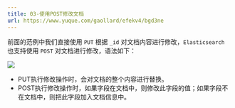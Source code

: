 ```yaml
---
title: 03-使用POST修改文档
url: https://www.yuque.com/gaollard/efekv4/bgd3ne
---
```


前面的范例中我们直接使用 `PUT` 根据 `_id` 对文档内容进行修改，`Elasticsearch` 也支持使用 `POST` 对文档进行修改，语法如下：

![](https://s3.airtlab.com/elasticsearch/20220427121959.png)

- PUT执行修改操作时，会对文档的整个内容进行替换。
- POST执行修改操作时，如果字段在文档中，则修改此字段的值；如果字段不在文档中，则把此字段加入文档信息中。
